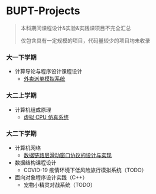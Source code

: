 # BUPT-Projects
> 本科期间课程设计&实验&实践课项目不完全汇总
>
> 仅包含具有一定规模的项目，代码量较少的项目均未收录

### 大一下学期
- 计算导论与程序设计课程设计
  - [外卖派单模拟系统](01-Delivery_Order_Simulation_System)

### 大二上学期
- 计算机组成原理
  - [虚拟 CPU 仿真系统](02-CPU_Emulator)

### 大二下学期
- 计算机网络
  - [数据链路层滑动窗口协议的设计与实现](03-Data_Link_Layer_Sliding_Window_Protocol)
- 数据结构课程设计
  - COVID-19 疫情环境下低风险旅行模拟系统（TODO）
- 面向对象程序设计实践（C++）
  - 宠物小精灵对战系统（TODO）